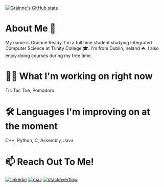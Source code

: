 [![Gráinne's GitHub stats](https://github-readme-stats.vercel.app/api?username=GrainneReady)](https://github.com/anuraghazra/github-readme-stats)
# About Me 👋
My name is Gráinne Ready.
I'm a full time student studying Integrated Computer Science at Trinity College 🎓.
I'm from Dublin, Ireland ☘.
I also enjoy doing courses during my free time.
# 👩‍🔧 What I'm working on right now
Tic Tac Toe, 
Pomodoro
# 🛠 Languages I'm improving on at the moment
C++, Python, C, Assembly, Java
# 📫 Reach Out To Me!
[![linkedin](https://socialize-md.vercel.app/api/badge/linkedin)](https://www.linkedin.com/in/gr%C3%A1inne-ready-b318bb240/)
[![mail](https://socialize-md.vercel.app/api/badge/mail)](mailto:readyg@tcd.ie)
[![stackoverflow](https://socialize-md.vercel.app/api/badge/stackoverflow)](https://stackoverflow.com/users/19486890/grainne-ready)
<!---
GrainneReady/GrainneReady is a ✨ special ✨ repository because its `README.md` (this file) appears on your GitHub profile.
You can click the Preview link to take a look at your changes.
--->
